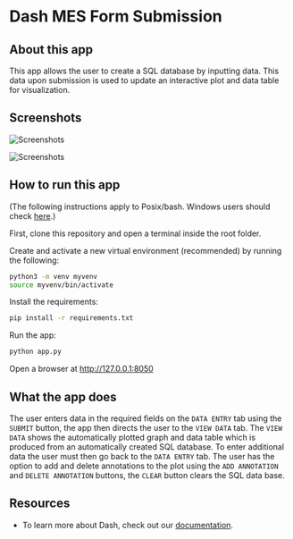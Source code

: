 # Dash MES Form Submission

## About this app

This app allows the user to create a SQL database by inputting data. This data upon submission is used to update an interactive plot and data table for visualization.

## Screenshots

![Screenshots](Tab1.png)

![Screenshots](Tab2.png)

## How to run this app

(The following instructions apply to Posix/bash. Windows users should check
[here](https://docs.python.org/3/library/venv.html).)

First, clone this repository and open a terminal inside the root folder.

Create and activate a new virtual environment (recommended) by running
the following:

```bash
python3 -m venv myvenv
source myvenv/bin/activate
```

Install the requirements:

```bash
pip install -r requirements.txt
```
Run the app:

```bash
python app.py
```
Open a browser at http://127.0.0.1:8050

## What the app does

The user enters data in the required fields on the `DATA ENTRY` tab using the `SUBMIT` button, the app then directs the user to the `VIEW DATA` tab. The `VIEW DATA` shows the automatically plotted graph and data table which is produced from an automatically created SQL database. To enter additional data the user must then go back to the `DATA ENTRY` tab. The user has the option to add and delete annotations to the plot using the `ADD ANNOTATION` and `DELETE ANNOTATION` buttons, the `CLEAR` button clears the SQL data base. 

## Resources

- To learn more about Dash, check out our [documentation](https://plot.ly/dash).